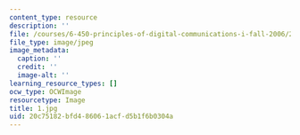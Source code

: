```yaml
---
content_type: resource
description: ''
file: /courses/6-450-principles-of-digital-communications-i-fall-2006/20c75182bfd486061acfd5b1f6b0304a_1.jpg
file_type: image/jpeg
image_metadata:
  caption: ''
  credit: ''
  image-alt: ''
learning_resource_types: []
ocw_type: OCWImage
resourcetype: Image
title: 1.jpg
uid: 20c75182-bfd4-8606-1acf-d5b1f6b0304a
---
```

